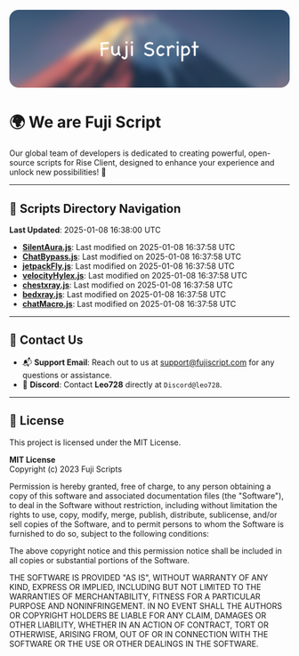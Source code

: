 ![Banner](.github/b.webp)

# 🌍 **We are Fuji Script**

Our global team of developers is dedicated to creating powerful, open-source scripts for Rise Client, designed to enhance your experience and unlock new possibilities! 🌟

---
<!-- SCRIPTS_NAVIGATION_START -->
## 📂 **Scripts Directory Navigation**

**Last Updated**: 2025-01-08 16:38:00 UTC

- **[SilentAura.js](scripts/SilentAura.js)**: Last modified on 2025-01-08 16:37:58 UTC
- **[ChatBypass.js](scripts/ChatBypass.js)**: Last modified on 2025-01-08 16:37:58 UTC
- **[jetpackFly.js](scripts/jetpackFly.js)**: Last modified on 2025-01-08 16:37:58 UTC
- **[velocityHylex.js](scripts/velocityHylex.js)**: Last modified on 2025-01-08 16:37:58 UTC
- **[chestxray.js](scripts/chestxray.js)**: Last modified on 2025-01-08 16:37:58 UTC
- **[bedxray.js](scripts/bedxray.js)**: Last modified on 2025-01-08 16:37:58 UTC
- **[chatMacro.js](scripts/chatMacro.js)**: Last modified on 2025-01-08 16:37:58 UTC

<!-- SCRIPTS_NAVIGATION_END -->

---

## 💬 **Contact Us**  
- 📬 **Support Email**: Reach out to us at [support@fujiscript.com](mailto:support@fujiscript.com) for any questions or assistance.  
- 💬 **Discord**: Contact **Leo728** directly at `Discord@leo728`.

---

## 📜 **License**

This project is licensed under the MIT License.  

**MIT License**  
Copyright (c) 2023 Fuji Scripts  

Permission is hereby granted, free of charge, to any person obtaining a copy of this software and associated documentation files (the "Software"), to deal in the Software without restriction, including without limitation the rights to use, copy, modify, merge, publish, distribute, sublicense, and/or sell copies of the Software, and to permit persons to whom the Software is furnished to do so, subject to the following conditions:  

The above copyright notice and this permission notice shall be included in all copies or substantial portions of the Software.  

THE SOFTWARE IS PROVIDED "AS IS", WITHOUT WARRANTY OF ANY KIND, EXPRESS OR IMPLIED, INCLUDING BUT NOT LIMITED TO THE WARRANTIES OF MERCHANTABILITY, FITNESS FOR A PARTICULAR PURPOSE AND NONINFRINGEMENT. IN NO EVENT SHALL THE AUTHORS OR COPYRIGHT HOLDERS BE LIABLE FOR ANY CLAIM, DAMAGES OR OTHER LIABILITY, WHETHER IN AN ACTION OF CONTRACT, TORT OR OTHERWISE, ARISING FROM, OUT OF OR IN CONNECTION WITH THE SOFTWARE OR THE USE OR OTHER DEALINGS IN THE SOFTWARE.  
